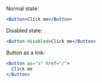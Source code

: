 Normal state:

```jsx
<Button>Click me</Button>
```

Disabled state:

```jsx
<Button disabled>Click me</Button>
```

Button as a link:

```jsx
<Button as="a" href="/">
  Click me
</Button>
```
